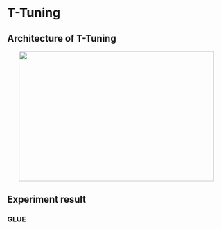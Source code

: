 # T-Tuning

## Architecture of T-Tuning
<center><img src="https://github.com/KU-INI/T-Tuning/assets/109642935/388bcf0e-9884-4a50-8cff-3e6db0ba05dd" width="450" height = "300"/></center>


## Experiment result
### GLUE
